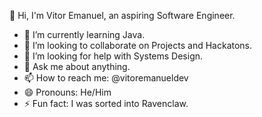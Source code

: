 👋 Hi, I'm Vitor Emanuel, an aspiring Software Engineer.

<!--
**VitorEmanuelDev/vitoremanueldev** is a ✨ _special_ ✨ repository because its `README.md` (this file) appears on your GitHub profile.



Here are some ideas to get you started:

<!--- 🔭 I’m currently working on ...--> 
- 🌱 I’m currently learning Java.
- 👯 I’m looking to collaborate on Projects and Hackatons.
- 🤔 I’m looking for help with Systems Design.
- 💬 Ask me about anything.
- 📫 How to reach me: @vitoremanueldev
- 😄 Pronouns: He/Him
- ⚡ Fun fact: I was sorted into Ravenclaw.
